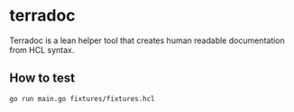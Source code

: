 # terradoc

Terradoc is a lean helper tool that creates human readable documentation from
HCL syntax.

## How to test

```bash
go run main.go fixtures/fixtures.hcl
```
